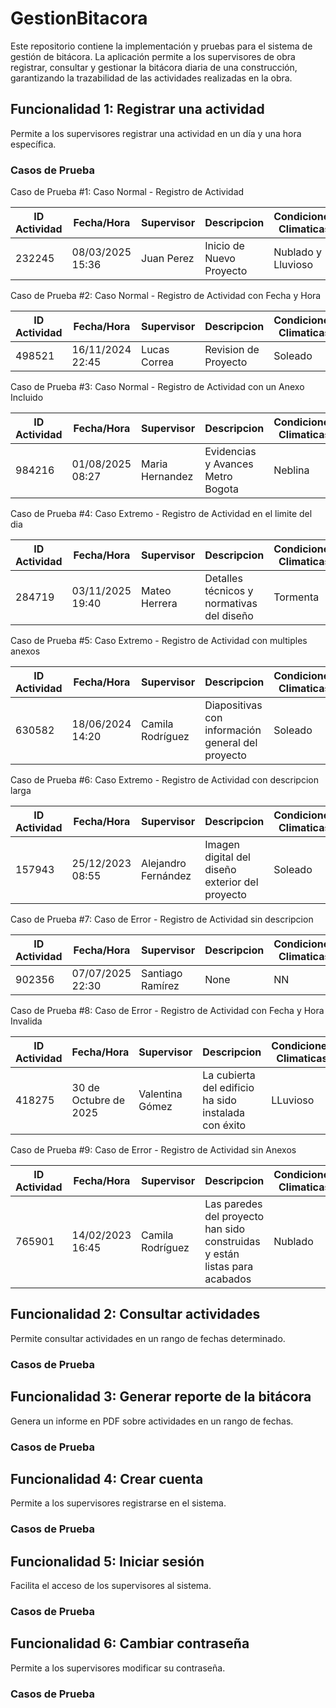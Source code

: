 # GestionBitacora

Este repositorio contiene la implementación y pruebas para el sistema de gestión de bitácora. La aplicación permite a los supervisores de obra registrar, consultar y gestionar la bitácora diaria de una construcción, garantizando la trazabilidad de las actividades realizadas en la obra.



## Funcionalidad 1: Registrar una actividad

Permite a los supervisores registrar una actividad en un día y una hora específica.

### Casos de Prueba

Caso de Prueba #1: Caso Normal - Registro de Actividad

| ID Actividad |    Fecha/Hora    | Supervisor |        Descripcion       | Condiciones Climaticas |      Anexos      |
|--------------|------------------|------------|--------------------------|------------------------|------------------|
|    232245    | 08/03/2025 15:36 | Juan Perez | Inicio de Nuevo Proyecto |   Nublado y Lluvioso   | InfoProyecto.pdf | 


Caso de Prueba #2: Caso Normal - Registro de Actividad con Fecha y Hora

| ID Actividad |    Fecha/Hora    |  Supervisor  |        Descripcion       | Condiciones Climaticas |           Anexos          |
|--------------|------------------|--------------|--------------------------|------------------------|---------------------------|
|    498521    | 16/11/2024 22:45 | Lucas Correa |   Revision de Proyecto   |         Soleado        | ProyectoReorganizado.docx | 


Caso de Prueba #3: Caso Normal - Registro de Actividad con un Anexo Incluido

| ID Actividad |    Fecha/Hora    |   Supervisor    |            Descripcion            | Condiciones Climaticas |        Anexos       |
|--------------|------------------|-----------------|-----------------------------------|------------------------|---------------------|
|    984216    | 01/08/2025 08:27 | Maria Hernandez | Evidencias y Avances Metro Bogota |        Neblina         | EvidenciasMetro.pdf | 


Caso de Prueba #4: Caso Extremo - Registro de Actividad en el limite del dia

| ID Actividad |    Fecha/Hora    |   Supervisor    |                Descripcion                | Condiciones Climaticas  |             Anexos            |
|--------------|------------------|-----------------|-------------------------------------------|-------------------------|-------------------------------|
|    284719    | 03/11/2025 19:40 |  Mateo Herrera  | Detalles técnicos y normativas del diseño |        Tormenta         | Especificaciones_Tecnicas.pdf | 


Caso de Prueba #5: Caso Extremo - Registro de Actividad con multiples anexos

| ID Actividad |    Fecha/Hora    |    Supervisor    |                    Descripcion                    | Condiciones Climaticas |           Anexos           |
|--------------|------------------|------------------|---------------------------------------------------|------------------------|----------------------------|
|    630582    | 18/06/2024 14:20 | Camila Rodríguez | Diapositivas con información general del proyecto |        Soleado         | Presentacion_Proyecto.pptx | 


Caso de Prueba #6: Caso Extremo - Registro de Actividad con descripcion larga

| ID Actividad |    Fecha/Hora    |     Supervisor      |                   Descripcion                   | Condiciones Climaticas |       Anexos       |
|--------------|------------------|---------------------|-------------------------------------------------|------------------------|--------------------|
|    157943    | 25/12/2023 08:55 | Alejandro Fernández | Imagen digital del diseño exterior del proyecto |        Soleado         | Render_Fachada.png | 


Caso de Prueba #7: Caso de Error - Registro de Actividad sin descripcion

| ID Actividad |    Fecha/Hora    |    Supervisor    | Descripcion | Condiciones Climaticas |         Anexos        |
|--------------|------------------|------------------|-------------|------------------------|-----------------------|
|    902356    | 07/07/2025 22:30 | Santiago Ramírez |    None     |           NN           | Presupuesto_Obra.xlsx | 


Caso de Prueba #8: Caso de Error - Registro de Actividad con Fecha y Hora Invalida

| ID Actividad |      Fecha/Hora       |   Supervisor    |                      Descripcion                     | Condiciones Climaticas |           Anexos         |
|--------------|-----------------------|-----------------|------------------------------------------------------|------------------------|--------------------------|
|    418275    | 30 de Octubre de 2025 | Valentina Gómez | La cubierta del edificio ha sido instalada con éxito |        LLuvioso        | Planos_Estructurales.pdf | 


Caso de Prueba #9: Caso de Error - Registro de Actividad sin Anexos

| ID Actividad |    Fecha/Hora    |    Supervisor    |                                 Descripcion                                | Condiciones Climaticas | Anexos |
|--------------|------------------|------------------|----------------------------------------------------------------------------|------------------------|--------|
|    765901    | 14/02/2023 16:45 | Camila Rodríguez | Las paredes del proyecto han sido construidas y están listas para acabados |        Nublado         |  None  | 





## Funcionalidad 2: Consultar actividades

Permite consultar actividades en un rango de fechas determinado.

### Casos de Prueba



## Funcionalidad 3: Generar reporte de la bitácora

Genera un informe en PDF sobre actividades en un rango de fechas.
### Casos de Prueba

## Funcionalidad 4: Crear cuenta

Permite a los supervisores registrarse en el sistema.
### Casos de Prueba

## Funcionalidad 5: Iniciar sesión

Facilita el acceso de los supervisores al sistema.
### Casos de Prueba

## Funcionalidad 6: Cambiar contraseña

Permite a los supervisores modificar su contraseña.
### Casos de Prueba

